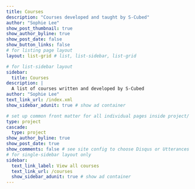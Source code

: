 ```yaml
---
title: Courses
description: "Courses developed and taught by S-Cubed"
author: "Sophie Lee"
show_post_thumbnail: true
show_author_byline: true
show_post_date: false
show_button_links: false
# for listing page layout
layout: list-grid # list, list-sidebar, list-grid

# for list-sidebar layout
sidebar: 
  title: Courses
description: |
  A list of courses written and developed by S-Cubed
author: "Sophie Lee"
text_link_url: /index.xml
show_sidebar_adunit: true # show ad container

# set up common front matter for all individual pages inside project/
type: project
cascade:
  type: project
show_author_byline: true
show_post_date: true
show_comments: false # see site config to choose Disqus or Utterances
# for single-sidebar layout only
sidebar:
  text_link_label: View all courses
  text_link_url: /courses
  show_sidebar_adunit: true # show ad container
---
```

